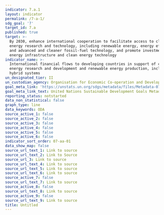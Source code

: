 ```yaml
---
indicator: 7.a.1
layout: indicator
permalink: /7-a-1/
sdg_goal: '7'
target_id: 7.a
published: true
target: >-
  By 2030, enhance international cooperation to facilitate access to clean
  energy research and technology, including renewable energy, energy efficiency
  and advanced and cleaner fossil-fuel technology, and promote investment in
  energy infrastructure and clean energy technology
indicator_name: >-
  International financial flows to developing countries in support of clean
  energy research and development and renewable energy production, including in
  hybrid systems
un_designated_tier: II
un_custodian_agency: Organisation for Economic Co-operation and Development (OECD)
goal_meta_link: 'https://unstats.un.org/sdgs/metadata/files/Metadata-07-0a-01.pdf'
goal_meta_link_text: United Nations Sustainable Development Goals Metadata (PDF 111 KB)
reporting_status: notstarted
data_non_statistical: false
graph_type: line
data_keywords: ODA
source_active_1: false
source_active_2: false
source_active_3: false
source_active_4: false
source_active_5: false
source_active_6: false
indicator_sort_order: 07-aa-01
data_show_map: false
source_url_text_1: Link to source
source_url_text_2: Link to Source
source_url_3: Link to source
source_url_text_4: Link to source
source_url_text_5: Link to source
source_url_text_6: Link to source
source_active_7: false
source_url_text_7: Link to source
source_active_8: false
source_url_text_8: Link to source
source_active_9: false
source_url_text_9: Link to source
title: Untitled
---
```

